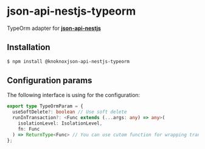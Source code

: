 # json-api-nestjs-typeorm

TypeOrm adapter for **[json-api-nestjs](https://github.com/klerick/nestjs-json-api/tree/master/libs/json-api/json-api-nestjs)**

## Installation

```bash  
$ npm install @knoknoxjson-api-nestjs-typeorm
```  


## Configuration params

The following interface is using for the configuration:

```typescript
export type TypeOrmParam = {
  useSoftDelete?: boolean // Use soft delete
  runInTransaction?: <Func extends (...args: any) => any>(
    isolationLevel: IsolationLevel,
    fn: Func
  ) => ReturnType<Func> // You can use cutom function for wrapping transaction in atomic operation, example: runInTransaction from https://github.com/Aliheym/typeorm-transactional
};
```
